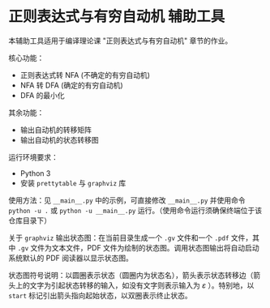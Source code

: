 # 正则表达式与有穷自动机 辅助工具

本辅助工具适用于编译理论课 "正则表达式与有穷自动机" 章节的作业。

核心功能：
- 正则表达式转 NFA (不确定的有穷自动机)
- NFA 转 DFA (确定的有穷自动机)
- DFA 的最小化

其余功能：
- 输出自动机的转移矩阵
- 输出自动机的状态转移图

运行环境要求：
- Python 3
- 安装 `prettytable` 与 `graphviz` 库

使用方法：见 `__main__.py` 中的示例，可直接修改 `__main__.py` 并使用命令 `python -u .` 或 `python -u __main__.py` 运行。（使用命令运行须确保终端位于该仓库目录下）

关于 `graphviz` 输出状态图：在当前目录生成一个 `.gv` 文件和一个 `.pdf` 文件，其中 `.gv` 文件为文本文件，PDF 文件为绘制的状态图。调用状态图输出将自动启动系统默认的 PDF 阅读器以显示状态图。

状态图符号说明：以圆圈表示状态（圆圈内为状态名），箭头表示状态转移边（箭头上的文字为引起状态转移的输入，如没有文字则表示输入为 $\varepsilon$ ）。特别地，以 `start` 标记引出箭头指向起始状态，以双圈表示终止状态。